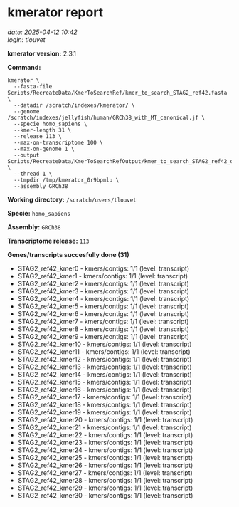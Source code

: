# kmerator report
*date: 2025-04-12 10:42*  
*login: tlouvet*

**kmerator version:** 2.3.1

**Command:**

```
kmerator \
  --fasta-file Scripts/RecreateData/KmerToSearchRef/kmer_to_search_STAG2_ref42.fasta \
  --datadir /scratch/indexes/kmerator/ \
  --genome /scratch/indexes/jellyfish/human/GRCh38_with_MT_canonical.jf \
  --specie homo_sapiens \
  --kmer-length 31 \
  --release 113 \
  --max-on-transcriptome 100 \
  --max-on-genome 1 \
  --output Scripts/RecreateData/KmerToSearchRefOutput/kmer_to_search_STAG2_ref42_output \
  --thread 1 \
  --tmpdir /tmp/kmerator_0r9bpmlu \
  --assembly GRCh38
```

**Working directory:** `/scratch/users/tlouvet`

**Specie:** `homo_sapiens`

**Assembly:** `GRCh38`

**Transcriptome release:** `113`

**Genes/transcripts succesfully done (31)**

- STAG2_ref42_kmer0 - kmers/contigs: 1/1 (level: transcript)
- STAG2_ref42_kmer1 - kmers/contigs: 1/1 (level: transcript)
- STAG2_ref42_kmer2 - kmers/contigs: 1/1 (level: transcript)
- STAG2_ref42_kmer3 - kmers/contigs: 1/1 (level: transcript)
- STAG2_ref42_kmer4 - kmers/contigs: 1/1 (level: transcript)
- STAG2_ref42_kmer5 - kmers/contigs: 1/1 (level: transcript)
- STAG2_ref42_kmer6 - kmers/contigs: 1/1 (level: transcript)
- STAG2_ref42_kmer7 - kmers/contigs: 1/1 (level: transcript)
- STAG2_ref42_kmer8 - kmers/contigs: 1/1 (level: transcript)
- STAG2_ref42_kmer9 - kmers/contigs: 1/1 (level: transcript)
- STAG2_ref42_kmer10 - kmers/contigs: 1/1 (level: transcript)
- STAG2_ref42_kmer11 - kmers/contigs: 1/1 (level: transcript)
- STAG2_ref42_kmer12 - kmers/contigs: 1/1 (level: transcript)
- STAG2_ref42_kmer13 - kmers/contigs: 1/1 (level: transcript)
- STAG2_ref42_kmer14 - kmers/contigs: 1/1 (level: transcript)
- STAG2_ref42_kmer15 - kmers/contigs: 1/1 (level: transcript)
- STAG2_ref42_kmer16 - kmers/contigs: 1/1 (level: transcript)
- STAG2_ref42_kmer17 - kmers/contigs: 1/1 (level: transcript)
- STAG2_ref42_kmer18 - kmers/contigs: 1/1 (level: transcript)
- STAG2_ref42_kmer19 - kmers/contigs: 1/1 (level: transcript)
- STAG2_ref42_kmer20 - kmers/contigs: 1/1 (level: transcript)
- STAG2_ref42_kmer21 - kmers/contigs: 1/1 (level: transcript)
- STAG2_ref42_kmer22 - kmers/contigs: 1/1 (level: transcript)
- STAG2_ref42_kmer23 - kmers/contigs: 1/1 (level: transcript)
- STAG2_ref42_kmer24 - kmers/contigs: 1/1 (level: transcript)
- STAG2_ref42_kmer25 - kmers/contigs: 1/1 (level: transcript)
- STAG2_ref42_kmer26 - kmers/contigs: 1/1 (level: transcript)
- STAG2_ref42_kmer27 - kmers/contigs: 1/1 (level: transcript)
- STAG2_ref42_kmer28 - kmers/contigs: 1/1 (level: transcript)
- STAG2_ref42_kmer29 - kmers/contigs: 1/1 (level: transcript)
- STAG2_ref42_kmer30 - kmers/contigs: 1/1 (level: transcript)
